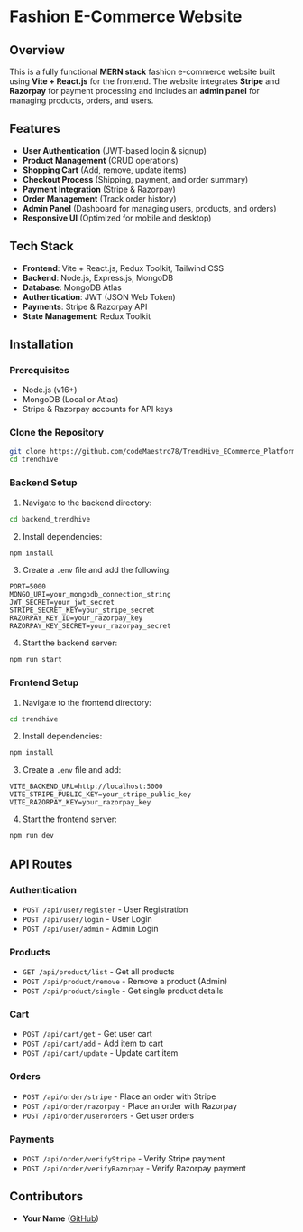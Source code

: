 # Fashion E-Commerce Website

## Overview

This is a fully functional **MERN stack** fashion e-commerce website built using **Vite + React.js** for the frontend. The website integrates **Stripe** and **Razorpay** for payment processing and includes an **admin panel** for managing products, orders, and users.

## Features

- **User Authentication** (JWT-based login & signup)
- **Product Management** (CRUD operations)
- **Shopping Cart** (Add, remove, update items)
- **Checkout Process** (Shipping, payment, and order summary)
- **Payment Integration** (Stripe & Razorpay)
- **Order Management** (Track order history)
- **Admin Panel** (Dashboard for managing users, products, and orders)
- **Responsive UI** (Optimized for mobile and desktop)

## Tech Stack

- **Frontend**: Vite + React.js, Redux Toolkit, Tailwind CSS
- **Backend**: Node.js, Express.js, MongoDB
- **Database**: MongoDB Atlas
- **Authentication**: JWT (JSON Web Token)
- **Payments**: Stripe & Razorpay API
- **State Management**: Redux Toolkit
## Installation

### Prerequisites

- Node.js (v16+)
- MongoDB (Local or Atlas)
- Stripe & Razorpay accounts for API keys

### Clone the Repository

```sh
git clone https://github.com/codeMaestro78/TrendHive_ECommerce_Platform.git
cd trendhive
```

### Backend Setup

1. Navigate to the backend directory:

```sh
cd backend_trendhive
```

2. Install dependencies:

```sh
npm install
```

3. Create a `.env` file and add the following:

```env
PORT=5000
MONGO_URI=your_mongodb_connection_string
JWT_SECRET=your_jwt_secret
STRIPE_SECRET_KEY=your_stripe_secret
RAZORPAY_KEY_ID=your_razorpay_key
RAZORPAY_KEY_SECRET=your_razorpay_secret
```

4. Start the backend server:

```sh
npm run start
```

### Frontend Setup

1. Navigate to the frontend directory:

```sh
cd trendhive
```

2. Install dependencies:

```sh
npm install
```

3. Create a `.env` file and add:

```env
VITE_BACKEND_URL=http://localhost:5000
VITE_STRIPE_PUBLIC_KEY=your_stripe_public_key
VITE_RAZORPAY_KEY=your_razorpay_key
```

4. Start the frontend server:

```sh
npm run dev
```


## API Routes

### Authentication

- `POST /api/user/register` - User Registration
- `POST /api/user/login` - User Login
- `POST /api/user/admin` - Admin Login

### Products

- `GET /api/product/list` - Get all products
- `POST /api/product/remove` - Remove a product (Admin)
- `POST /api/product/single` - Get single product details

### Cart

- `POST /api/cart/get` - Get user cart
- `POST /api/cart/add` - Add item to cart
- `POST /api/cart/update` - Update cart item

### Orders

- `POST /api/order/stripe` - Place an order with Stripe
- `POST /api/order/razorpay` - Place an order with Razorpay
- `POST /api/order/userorders` - Get user orders

### Payments

- `POST /api/order/verifyStripe` - Verify Stripe payment
- `POST /api/order/verifyRazorpay` - Verify Razorpay payment

## Contributors

- **Your Name** ([GitHub](https://github.com/codeMaestro78))
